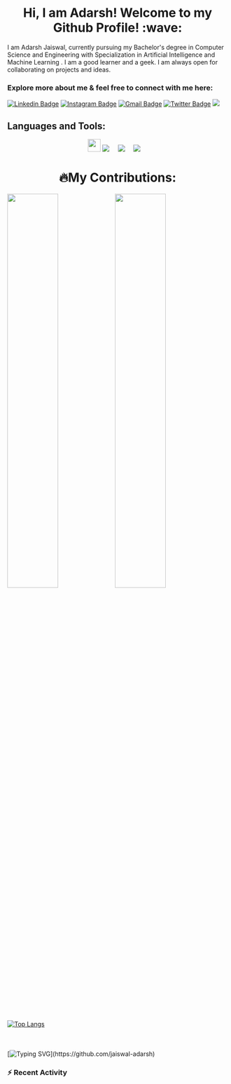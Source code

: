 
<h1 align="center"> Hi, I am Adarsh! Welcome to my Github Profile! :wave: </h1>

I am Adarsh Jaiswal, currently pursuing my Bachelor's degree in Computer Science and Engineering with Specialization in Artificial Intelligence and Machine Learning . I am a good learner and a geek. I am always open for collaborating on projects and ideas. 


### Explore more about me & feel free to connect with me here:

[![Linkedin Badge](https://img.shields.io/badge/-Adarshjaiswal-blue?style=flat-square&logo=Linkedin&logoColor=white&link=https://www.linkedin.com/in/adarsh-jaiswal-1918981a7/)](https://www.linkedin.com/in/adarsh-jaiswal-1918981a7/)
[![Instagram Badge](https://img.shields.io/badge/-Adarsh_jaiswal-red?style=flat-square&logo=instagram&logoColor=white&link=https://www.instagram.com/adarsh_jaiswal_0/)](https://www.instagram.com/adarsh_jaiswal_0/)
[![Gmail Badge](https://img.shields.io/badge/-adarshnayan6@gmail.com-c14438?style=flat-square&logo=Gmail&logoColor=white&link=mailto:adarshnayan6@gmail.com)](mailto:adarshnayan6@gmail.com)
[![Twitter Badge](https://img.shields.io/badge/-Adarsh-lightblue?style=flat-square&logo=Twitter&logoColor=white&link=https://twitter.com/adarshjaiswal0)](https://twitter.com/adarshjaiswal0)
<img src="https://komarev.com/ghpvc/?username=jaiswal-adarsh&style=plastic" />










 






							 
## Languages and Tools:

<p align="center">
	
 <img src="https://img.shields.io/badge/python-3776AB.svg?&style=for-the-badge&logo=python&logoColor=white" height="29" href="https://www.python.org/"/>
 <img src="https://img.shields.io/badge/-GitHub-purple?style=for-the-badge&logo=github" href="https://github.com/" />&nbsp;&nbsp;&nbsp;&nbsp;
 <img src="https://img.shields.io/badge/-VSCode-blue?style=for-the-badge&logo=visual-studio-code" href="https://code.visualstudio.com/" />&nbsp;&nbsp;&nbsp;&nbsp;
 <img src="https://img.shields.io/badge/Microsoft-PowerBI-yellow" href="https://powerbi.microsoft.com/en-us/"/>&nbsp;&nbsp;&nbsp;&nbsp;
 	
</tr>
</table>

<br />


<h1 align="center"> 🔥My Contributions: </h1>

	
  <img width="48%" src="https://github-readme-stats.vercel.app/api?username=jaiswal-adarsh&show_icons=true&theme=dark" />  <img width="48%" src="https://github-readme-streak-stats.herokuapp.com/?user=jaiswal-adarsh&theme=dark" />
  
</p>

[![Top Langs](https://github-readme-stats.vercel.app/api/top-langs/?username=jaiswal-adarsh&theme=dark)](https://github.com/jaiswal-adarsh/github-readme-stats)
<br/>
<br/>
<br/>
<br/>
[![Typing SVG](https://readme-typing-svg.herokuapp.com/?lines=Thanks+For+Visiting+My+Profile!!&center=true&color="FF0000")](https://github.com/jaiswal-adarsh)
### :zap: Recent Activity

<!--START_SECTION:activity-->










<!--END_SECTION:activity-->
